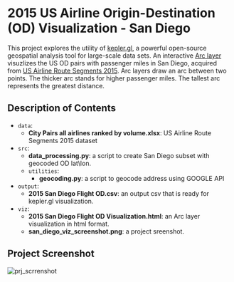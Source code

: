 # 2015 US Airline Origin-Destination (OD) Visualization - San Diego

This project explores the utility of [kepler.gl](https://kepler.gl/demo), a powerful open-source geospatial analysis tool for large-scale data sets.
An interactive [Arc layer](https://docs.kepler.gl/docs/user-guides/c-types-of-layers/b-arc) visuzlizes the US OD pairs with passenger miles in San Diego, acquired from [US Airline Route Segments 2015](https://data.world/garyhoov/us-airline-route-segments-2015). Arc layers draw an arc between two points. The thicker arc stands for higher passenger miles. The tallest arc represents the greatest distance.

## Description of Contents

* `data`:
  * **City Pairs all airlines ranked by volume.xlsx**: US Airline Route Segments 2015 dataset
* `src`:
  * **data_processing.py**: a script to create San Diego subset with geocoded OD lat\lon.
  * `utilities`:
    * **geocoding.py**: a script to geocode address using GOOGLE API
* `output`:
  * **2015 San Diego Flight OD.csv**: an output csv that is ready for kepler.gl visualization.
* `viz`:
  * **2015 San Diego Flight OD Visualization.html**: an Arc layer visualization in html format.
  * **san_diego_viz_screenshot.png**: a project sreenshot.

## Project Screenshot

![prj_scrrenshot](viz/san_diego_viz_screenshot.png)
